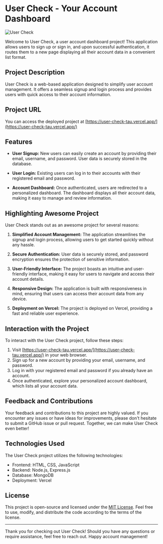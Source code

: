 # User Check - Your Account Dashboard

![User Check](user-check.jpg)

Welcome to User Check, a user account dashboard project! This application allows users to sign up or sign in, and upon successful authentication, it routes them to a new page displaying all their account data in a convenient list format.

## Project Description

User Check is a web-based application designed to simplify user account management. It offers a seamless signup and login process and provides users with quick access to their account information.

## Project URL

You can access the deployed project at [https://user-check-tau.vercel.app/](https://user-check-tau.vercel.app/)

## Features

- **User Signup:** New users can easily create an account by providing their email, username, and password. User data is securely stored in the database.

- **User Login:** Existing users can log in to their accounts with their registered email and password.

- **Account Dashboard:** Once authenticated, users are redirected to a personalized dashboard. The dashboard displays all their account data, making it easy to manage and review information.

## Highlighting Awesome Project

User Check stands out as an awesome project for several reasons:

1. **Simplified Account Management:** The application streamlines the signup and login process, allowing users to get started quickly without any hassle.

2. **Secure Authentication:** User data is securely stored, and password encryption ensures the protection of sensitive information.

3. **User-Friendly Interface:** The project boasts an intuitive and user-friendly interface, making it easy for users to navigate and access their account details.

4. **Responsive Design:** The application is built with responsiveness in mind, ensuring that users can access their account data from any device.

5. **Deployment on Vercel:** The project is deployed on Vercel, providing a fast and reliable user experience.

## Interaction with the Project

To interact with the User Check project, follow these steps:

1. Visit [https://user-check-tau.vercel.app/](https://user-check-tau.vercel.app/) in your web browser.
2. Sign up for a new account by providing your email, username, and password.
3. Log in with your registered email and password if you already have an account.
4. Once authenticated, explore your personalized account dashboard, which lists all your account data.

## Feedback and Contributions

Your feedback and contributions to this project are highly valued. If you encounter any issues or have ideas for improvements, please don't hesitate to submit a GitHub issue or pull request. Together, we can make User Check even better!

## Technologies Used

The User Check project utilizes the following technologies:

- Frontend: HTML, CSS, JavaScript
- Backend: Node.js, Express.js
- Database: MongoDB
- Deployment: Vercel

## License

This project is open-source and licensed under the [MIT License](LICENSE). Feel free to use, modify, and distribute the code according to the terms of the license.

---

Thank you for checking out User Check! Should you have any questions or require assistance, feel free to reach out. Happy account management!
